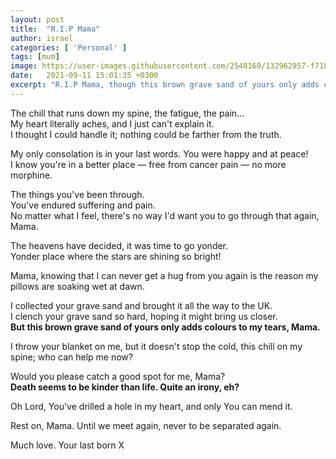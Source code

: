 ```yaml
---
layout: post
title:  "R.I.P Mama"
author: israel
categories: [ 'Personal' ]
tags: [mum]
image: https://user-images.githubusercontent.com/2548160/132962957-f7187af1-408f-488b-9df6-c081a091ccc4.jpeg
date:   2021-09-11 15:01:35 +0300
excerpt: "R.I.P Mama, though this brown grave sand of yours only adds colours to my tears"
---
```


The chill that runs down my spine, the fatigue, the pain...<br>
My heart literally aches, and I just can't explain it. <br>
I thought I could handle it; nothing could be farther from the truth.<br>

My only consolation is in your last words. You were happy and at peace! <br>
I know you're in a better place — free from cancer pain — no more morphine. <br>

The things you've been through.<br>
You've endured suffering and pain.<br>
No matter what I feel, there's no way I'd want you to go through that again, Mama. <br>

The heavens have decided, it was time to go yonder.<br>
Yonder place where the stars are shining so bright! 

Mama, knowing that I can never get a hug from you again is the reason my pillows are soaking wet at dawn.

I collected your grave sand and brought it all the way to the UK.<br> 
I clench your grave sand so hard, hoping it might bring us closer. <br>
<strong>But this brown grave sand of yours only adds colours to my tears, Mama. </strong>

I throw your blanket on me, but it doesn't stop the cold, this chill on my spine; who can help me now? 

Would you please catch a good spot for me, Mama? <br>
<strong>Death seems to be kinder than life. Quite an irony, eh? </strong>

Oh Lord, You've drilled a hole in my heart, and only You can mend it.

Rest on, Mama. Until we meet again, never to be separated again. 

Much love.
Your last born
X